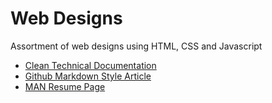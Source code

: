 Web Designs
===========

Assortment of web designs using HTML, CSS and Javascript

- [Clean Technical Documentation](http://rylans.github.io/web-designs/technical-documentation/index.html)
- [Github Markdown Style Article](http://rylans.github.io/web-designs/gfm-article/index.html)
- [MAN Resume Page](http://rylans.github.io/web-designs/man-style/index.html)
